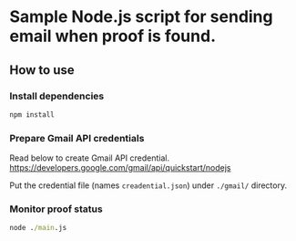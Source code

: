 # Sample Node.js script for sending email when proof is found.

## How to use

### Install dependencies
```cmd
npm install
```
### Prepare Gmail API credentials
Read below to create Gmail API credential.
https://developers.google.com/gmail/api/quickstart/nodejs

Put the credential file (names `creadential.json`) under `./gmail/` directory.

### Monitor proof status
```cmd
node ./main.js
```
